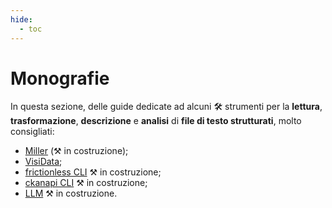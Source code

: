 ```yaml
---
hide:
  - toc
---
```


# Monografie

In questa sezione, delle guide dedicate ad alcuni :hammer_and_wrench: strumenti per la **lettura**, **trasformazione**, **descrizione** e **analisi** di **file di testo strutturati**, molto consigliati:

- [Miller](miller/index.md) (⚒️ in costruzione);
- [VisiData](https://ondata.github.io/guidaVisiData/);
- [frictionless CLI](frictionless/index.md) ⚒️ in costruzione;
- [ckanapi CLI](ckanapi/index.md) ⚒️ in costruzione;
- [LLM](ai/llm_cli/index.md) ⚒️ in costruzione.
